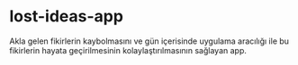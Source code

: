# lost-ideas-app
Akla gelen fikirlerin kaybolmasını ve gün içerisinde uygulama aracılığı ile bu fikirlerin hayata geçirilmesinin kolaylaştırılmasının sağlayan app. 

